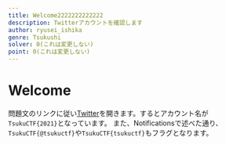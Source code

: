 ```yaml
---
title: Welcome2222222222222
description: Twitterアカウントを確認します
author: ryusei_ishika
genre: Tsukushi
solver: 0(これは変更しない)
point: 0(これは変更しない)
---
```


# Welcome

問題文のリンクに従い[Twitter](https://twitter.com/tsukuctf)を開きます。するとアカウント名が`TsukuCTF{2021}`となっています。
また、Notificationsで述べた通り、`TsukuCTF{@tsukuctf}`や`TsukuCTF{tsukuctf}`もフラグとなります。